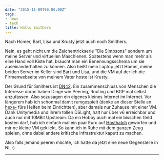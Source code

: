 ```yaml
---
date: "2015-11-09T00:00:00Z"
tags:
- news
- tech
title: Hallo Smithers
---
```


Nach Homer, Bart, Lisa und Krusty jetzt auch noch Smithers.

Nein, es geht nicht um die Zeichentrickserie "Die Simpsons" sondern um meine Server und virtuellen Maschienen.
Spätestens wenn man mehr als eine Hand voll Kiste hat, braucht man ein Benennungsschema um sie auseinanderhalten zu können. Also heißt mein
Laptop jetzt Homer, meine beiden Server im Keller sind Bart und Lisa, und die VM auf der ich die Firmenwebseite von meinem Vater hoste ist Krusty.

Der Grund für Smithers ist [DN42](http://dn42.net). Ein zusammenschluss von Menschen die Interesse daran haben Dinge wie Peering, Routing und BGP
mal selbst anzufassen. Also sozusagen ein eigenes kleines Internet im Internet.
Vor längerem hab ich schonmal damit rumgespielt (danke an dieser Stelle an [hexa-](https://linuxlounge.net) fürs Helfen beim Einrichtten), aber
damals nur Zuhause mit einer VM. Dank Unitymedia und ihrem tollen DSLight, halt nur über v6 erreichbar und auch nur mit 10MBit Upstream.
Da ein Hobby auch mal ein bisschen Geld kosten darf, hab ich einfach mal ein paar Euro auf [Hosthatch](http://hosthatch.com) geworfen und mir ne
kleine VM geklickt. So kann ich in Ruhe mit dem ganzen Zeug spielen, ohne dabei andere kritische Infrastruktur kaputt zu machen.

Also falls jemand peeren möchte, ich hatte da jetzt eine neue Gegenstelle in NL :)

---
